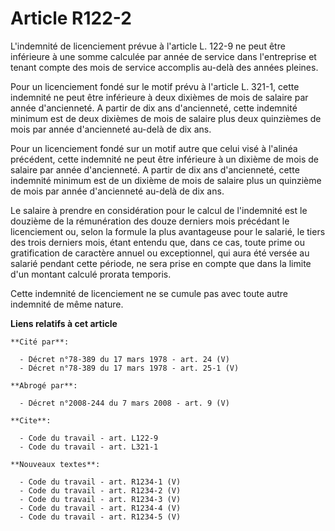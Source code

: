 # Article R122-2

L'indemnité de licenciement prévue à l'article L. 122-9 ne peut être inférieure à une somme calculée par année de service
dans l'entreprise et tenant compte des mois de service accomplis au-delà des années pleines.

Pour un licenciement fondé sur le motif prévu à l'article L. 321-1, cette indemnité ne peut être inférieure à deux dixièmes
de mois de salaire par année d'ancienneté. A partir de dix ans d'ancienneté, cette indemnité minimum est de deux dixièmes de
mois de salaire plus deux quinzièmes de mois par année d'ancienneté au-delà de dix ans.

Pour un licenciement fondé sur un motif autre que celui visé à l'alinéa précédent, cette indemnité ne peut être inférieure à
un dixième de mois de salaire par année d'ancienneté. A partir de dix ans d'ancienneté, cette indemnité minimum est de un
dixième de mois de salaire plus un quinzième de mois par année d'ancienneté au-delà de dix ans.

Le salaire à prendre en considération pour le calcul de l'indemnité est le douzième de la rémunération des douze derniers
mois précédant le licenciement ou, selon la formule la plus avantageuse pour le salarié, le tiers des trois derniers mois,
étant entendu que, dans ce cas, toute prime ou gratification de caractère annuel ou exceptionnel, qui aura été versée au
salarié pendant cette période, ne sera prise en compte que dans la limite d'un montant calculé prorata temporis.

Cette indemnité de licenciement ne se cumule pas avec toute autre indemnité de même nature.

**Liens relatifs à cet article**

	**Cité par**:

	  - Décret n°78-389 du 17 mars 1978 - art. 24 (V)
	  - Décret n°78-389 du 17 mars 1978 - art. 25-1 (V)

	**Abrogé par**:

	  - Décret n°2008-244 du 7 mars 2008 - art. 9 (V)

	**Cite**:

	  - Code du travail - art. L122-9
	  - Code du travail - art. L321-1

	**Nouveaux textes**:

	  - Code du travail - art. R1234-1 (V)
	  - Code du travail - art. R1234-2 (V)
	  - Code du travail - art. R1234-3 (V)
	  - Code du travail - art. R1234-4 (V)
	  - Code du travail - art. R1234-5 (V)
